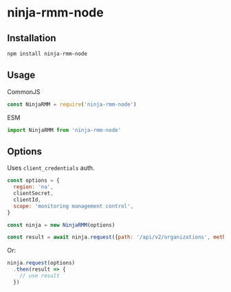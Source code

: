# ninja-rmm-node

## Installation

```bash
npm install ninja-rmm-node
```

## Usage

CommonJS

```javascript
const NinjaRMM = require('ninja-rmm-node')
```

ESM
```javascript
import NinjaRMM from 'ninja-rmm-node'
```

## Options

Uses `client_credentials` auth.

```javascript
const options = {
  region: 'na',
  clientSecret,
  clientId,
  scope: 'monitoring management control',
}

const ninja = new NinjaRMM(options)
```

```javascript
const result = await ninja.request({path: '/api/v2/organizations', method: 'get'})
```
Or:
```javascript
ninja.request(options)
  .then(result => {
    // use result
  })
```

